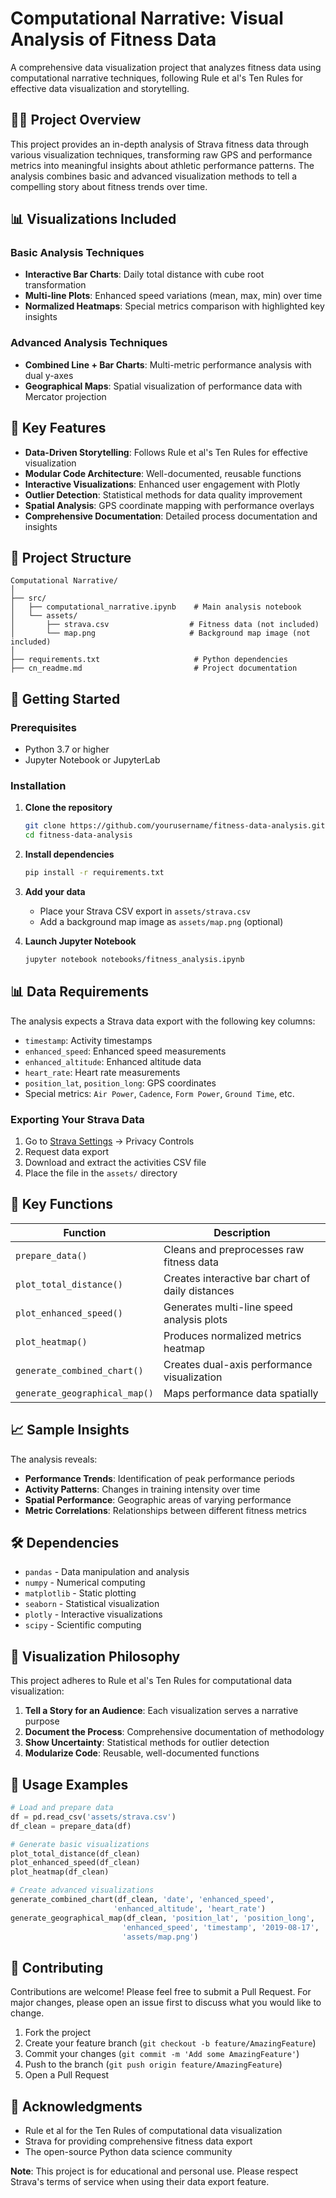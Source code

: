 # Computational Narrative: Visual Analysis of Fitness Data

A comprehensive data visualization project that analyzes fitness data using computational narrative techniques, following Rule et al's Ten Rules for effective data visualization and storytelling.

## 🏃‍♂️ Project Overview

This project provides an in-depth analysis of Strava fitness data through various visualization techniques, transforming raw GPS and performance metrics into meaningful insights about athletic performance patterns. The analysis combines basic and advanced visualization methods to tell a compelling story about fitness trends over time.

## 📊 Visualizations Included

### Basic Analysis Techniques
- **Interactive Bar Charts**: Daily total distance with cube root transformation
- **Multi-line Plots**: Enhanced speed variations (mean, max, min) over time
- **Normalized Heatmaps**: Special metrics comparison with highlighted key insights

### Advanced Analysis Techniques
- **Combined Line + Bar Charts**: Multi-metric performance analysis with dual y-axes
- **Geographical Maps**: Spatial visualization of performance data with Mercator projection

## 🎯 Key Features

- **Data-Driven Storytelling**: Follows Rule et al's Ten Rules for effective visualization
- **Modular Code Architecture**: Well-documented, reusable functions
- **Interactive Visualizations**: Enhanced user engagement with Plotly
- **Outlier Detection**: Statistical methods for data quality improvement
- **Spatial Analysis**: GPS coordinate mapping with performance overlays
- **Comprehensive Documentation**: Detailed process documentation and insights

## 📁 Project Structure

```
Computational Narrative/
│
├── src/
│   ├── computational_narrative.ipynb    # Main analysis notebook
│   └── assets/
│       ├── strava.csv                  # Fitness data (not included)
│       └── map.png                     # Background map image (not included)
│
├── requirements.txt                     # Python dependencies
├── cn_readme.md                         # Project documentation
```

## 🚀 Getting Started

### Prerequisites

- Python 3.7 or higher
- Jupyter Notebook or JupyterLab

### Installation

1. **Clone the repository**
   ```bash
   git clone https://github.com/yourusername/fitness-data-analysis.git
   cd fitness-data-analysis
   ```

2. **Install dependencies**
   ```bash
   pip install -r requirements.txt
   ```

3. **Add your data**
   - Place your Strava CSV export in `assets/strava.csv`
   - Add a background map image as `assets/map.png` (optional)

4. **Launch Jupyter Notebook**
   ```bash
   jupyter notebook notebooks/fitness_analysis.ipynb
   ```

## 📊 Data Requirements

The analysis expects a Strava data export with the following key columns:
- `timestamp`: Activity timestamps
- `enhanced_speed`: Enhanced speed measurements
- `enhanced_altitude`: Enhanced altitude data
- `heart_rate`: Heart rate measurements
- `position_lat`, `position_long`: GPS coordinates
- Special metrics: `Air Power`, `Cadence`, `Form Power`, `Ground Time`, etc.

### Exporting Your Strava Data

1. Go to [Strava Settings](https://www.strava.com/settings/privacy) → Privacy Controls
2. Request data export
3. Download and extract the activities CSV file
4. Place the file in the `assets/` directory

## 🔧 Key Functions

| Function | Description |
|----------|-------------|
| `prepare_data()` | Cleans and preprocesses raw fitness data |
| `plot_total_distance()` | Creates interactive bar chart of daily distances |
| `plot_enhanced_speed()` | Generates multi-line speed analysis plots |
| `plot_heatmap()` | Produces normalized metrics heatmap |
| `generate_combined_chart()` | Creates dual-axis performance visualization |
| `generate_geographical_map()` | Maps performance data spatially |

## 📈 Sample Insights

The analysis reveals:
- **Performance Trends**: Identification of peak performance periods
- **Activity Patterns**: Changes in training intensity over time
- **Spatial Performance**: Geographic areas of varying performance
- **Metric Correlations**: Relationships between different fitness metrics

## 🛠️ Dependencies

- `pandas` - Data manipulation and analysis
- `numpy` - Numerical computing
- `matplotlib` - Static plotting
- `seaborn` - Statistical visualization
- `plotly` - Interactive visualizations
- `scipy` - Scientific computing

## 🎨 Visualization Philosophy

This project adheres to Rule et al's Ten Rules for computational data visualization:

1. **Tell a Story for an Audience**: Each visualization serves a narrative purpose
2. **Document the Process**: Comprehensive documentation of methodology
3. **Show Uncertainty**: Statistical methods for outlier detection
4. **Modularize Code**: Reusable, well-documented functions

## 📝 Usage Examples

```python
# Load and prepare data
df = pd.read_csv('assets/strava.csv')
df_clean = prepare_data(df)

# Generate basic visualizations
plot_total_distance(df_clean)
plot_enhanced_speed(df_clean)
plot_heatmap(df_clean)

# Create advanced visualizations
generate_combined_chart(df_clean, 'date', 'enhanced_speed', 
                       'enhanced_altitude', 'heart_rate')
generate_geographical_map(df_clean, 'position_lat', 'position_long', 
                         'enhanced_speed', 'timestamp', '2019-08-17', 
                         'assets/map.png')
```

## 🤝 Contributing

Contributions are welcome! Please feel free to submit a Pull Request. For major changes, please open an issue first to discuss what you would like to change.

1. Fork the project
2. Create your feature branch (`git checkout -b feature/AmazingFeature`)
3. Commit your changes (`git commit -m 'Add some AmazingFeature'`)
4. Push to the branch (`git push origin feature/AmazingFeature`)
5. Open a Pull Request

## 🙏 Acknowledgments

- Rule et al for the Ten Rules of computational data visualization
- Strava for providing comprehensive fitness data export
- The open-source Python data science community

**Note**: This project is for educational and personal use. Please respect Strava's terms of service when using their data export feature.
